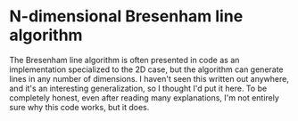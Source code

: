 # N-dimensional Bresenham line algorithm

The Bresenham line algorithm is often presented in code as an implementation specialized to the 2D case, but the algorithm can generate lines in any number of dimensions.  I haven't seen this written out anywhere, and it's an interesting generalization, so I thought I'd put it here.  To be completely honest, even after reading many explanations, I'm not entirely sure why this code works, but it does.
